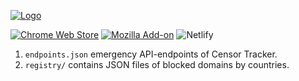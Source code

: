 [![Logo](https://raw.githubusercontent.com/roskomsvoboda/censortracker/main/.github/media/promo-logo.png)](https://github.com/roskomsvoboda/censortracker)

[![Chrome Web Store](https://img.shields.io/chrome-web-store/v/gaidoampbkcknofoejhnhbhbhhifgdop)](https://chrome.google.com/webstore/detail/censor-tracker/gaidoampbkcknofoejhnhbhbhhifgdop)
[![Mozilla Add-on](https://img.shields.io/amo/v/censor-tracker)](https://addons.mozilla.org/ru/firefox/addon/censor-tracker/)
![Netlify](https://img.shields.io/netlify/1137e5c4-6b68-42a3-ab0b-804b92c482b8)

1. `endpoints.json` emergency API-endpoints of Censor Tracker.
2. `registry/` contains JSON files of blocked domains by countries.
